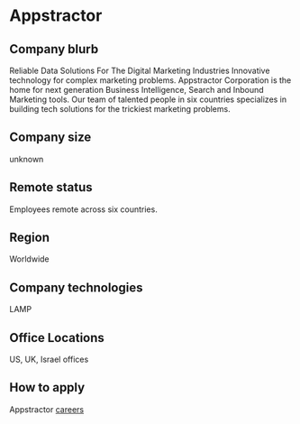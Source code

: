 # Appstractor

## Company blurb

Reliable Data Solutions For The Digital Marketing Industries
Innovative technology for complex marketing problems.
Appstractor Corporation is the home for next generation Business Intelligence, Search and Inbound Marketing tools. Our team of talented people in six countries specializes in building tech solutions for the trickiest marketing problems.

## Company size

unknown

## Remote status

Employees remote across six countries.

## Region

Worldwide

## Company technologies

LAMP

## Office Locations

US, UK, Israel offices

## How to apply

Appstractor [careers](https://www.appstractor.com/careers/)
